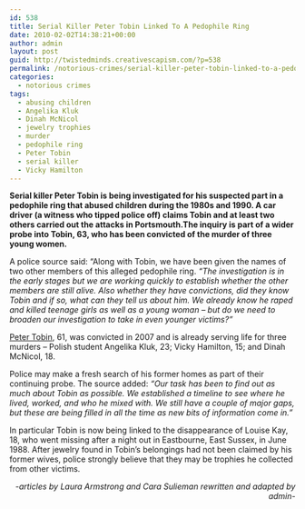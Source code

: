 ```yaml
---
id: 538
title: Serial Killer Peter Tobin Linked To A Pedophile Ring
date: 2010-02-02T14:38:21+00:00
author: admin
layout: post
guid: http://twistedminds.creativescapism.com/?p=538
permalink: /notorious-crimes/serial-killer-peter-tobin-linked-to-a-pedophile-ring/
categories:
  - notorious crimes
tags:
  - abusing children
  - Angelika Kluk
  - Dinah McNicol
  - jewelry trophies
  - murder
  - pedophile ring
  - Peter Tobin
  - serial killer
  - Vicky Hamilton
---
```

<p class="dropcap-first">
  <strong>Serial killer Peter Tobin is being investigated for his suspected part in a pedophile ring that abused children during the 1980s and 1990. A car driver (a witness who tipped police off) claims Tobin and at least two others carried out the attacks in Portsmouth.The inquiry is part of a wider probe into Tobin, 63, who has been convicted of the murder of three young women.</strong>
</p>

A police source said: &#8220;Along with Tobin, we have been given the names of two other members of this alleged pedophile ring. _&#8220;The investigation is in the early stages but we are working quickly to establish whether the other members are still alive. Also whether they have convictions, did they know Tobin and if so, what can they tell us about him. We already know he raped and killed teenage girls as well as a young woman &#8211; but do we need to broaden our investigation to take in even younger victims?&#8221;_

[Peter Tobin](http://twistedminds.creativescapism.com/cold-cases/peter-tobin-may-have-been-a-serial-killer/ "read more about Peter Tobin's case"), 61, was convicted in 2007 and is already serving life for three murders &#8211; Polish student Angelika Kluk, 23; Vicky Hamilton, 15; and Dinah McNicol, 18.

Police may make a fresh search of his former homes as part of their continuing probe. The source added: _&#8220;Our task has been to find out as much about Tobin as possible. We established a timeline to see where he lived, worked, and who he mixed with. We still have a couple of major gaps, but these are being filled in all the time as new bits of information come in.&#8221;_

In particular Tobin is now being linked to the disappearance of Louise Kay, 18, who went missing after a night out in Eastbourne, East Sussex, in June 1988. After jewelry found in Tobin&#8217;s belongings had not been claimed by his former wives, police strongly believe that they may be trophies he collected from other victims.

<p style="text-align: right;">
  <em>-articles by Laura Armstrong and Cara Sulieman rewritten and adapted by admin-</em>
</p>